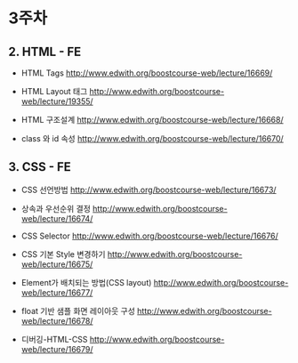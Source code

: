 # 3주차

## 2. HTML - FE

- HTML Tags
http://www.edwith.org/boostcourse-web/lecture/16669/

- HTML Layout 태그
http://www.edwith.org/boostcourse-web/lecture/19355/

- HTML 구조설계
http://www.edwith.org/boostcourse-web/lecture/16668/

- class 와 id 속성
http://www.edwith.org/boostcourse-web/lecture/16670/


## 3. CSS - FE

- CSS 선언방법
http://www.edwith.org/boostcourse-web/lecture/16673/

- 상속과 우선순위 결정
http://www.edwith.org/boostcourse-web/lecture/16674/

- CSS Selector
http://www.edwith.org/boostcourse-web/lecture/16676/

- CSS 기본 Style 변경하기
http://www.edwith.org/boostcourse-web/lecture/16675/

- Element가 배치되는 방법(CSS layout)
http://www.edwith.org/boostcourse-web/lecture/16677/

- float 기반 샘플 화면 레이아웃 구성
http://www.edwith.org/boostcourse-web/lecture/16678/

- 디버깅-HTML-CSS
http://www.edwith.org/boostcourse-web/lecture/16679/